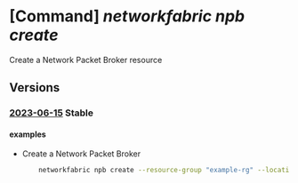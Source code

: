 # [Command] _networkfabric npb create_

Create a Network Packet Broker resource

## Versions

### [2023-06-15](/Resources/mgmt-plane/L3N1YnNjcmlwdGlvbnMve30vcmVzb3VyY2Vncm91cHMve30vcHJvdmlkZXJzL21pY3Jvc29mdC5tYW5hZ2VkbmV0d29ya2ZhYnJpYy9uZXR3b3JrcGFja2V0YnJva2Vycy97fQ==/2023-06-15.xml) **Stable**

<!-- mgmt-plane /subscriptions/{}/resourcegroups/{}/providers/microsoft.managednetworkfabric/networkpacketbrokers/{} 2023-06-15 -->

#### examples

- Create a Network Packet Broker
    ```bash
        networkfabric npb create --resource-group "example-rg" --location "westus3" --resource-name "example-nbp" --network-fabric-id "/subscriptions/xxxxx-xxxx-xxxx-xxxx-xxxxx/resourcegroups/example-rg/providers/Microsoft.ManagedNetworkFabric/networkFabrics/example-nf"
    ```
